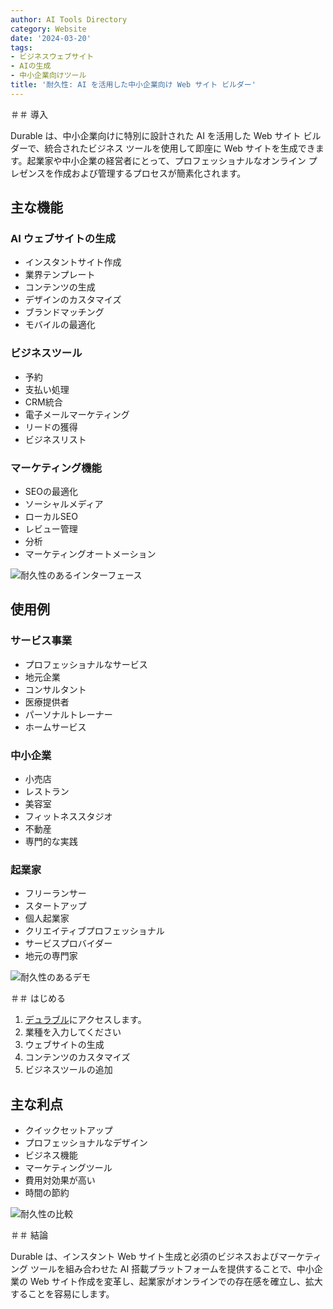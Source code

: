 ```yaml
---
author: AI Tools Directory
category: Website
date: '2024-03-20'
tags:
- ビジネスウェブサイト
- AIの生成
- 中小企業向けツール
title: '耐久性: AI を活用した中小企業向け Web サイト ビルダー'
---
```


＃＃ 導入

Durable は、中小企業向けに特別に設計された AI を活用した Web サイト ビルダーで、統合されたビジネス ツールを使用して即座に Web サイトを生成できます。起業家や中小企業の経営者にとって、プロフェッショナルなオンライン プレゼンスを作成および管理するプロセスが簡素化されます。

## 主な機能

### AI ウェブサイトの生成
- インスタントサイト作成
- 業界テンプレート
- コンテンツの生成
- デザインのカスタマイズ
- ブランドマッチング
- モバイルの最適化

### ビジネスツール
- 予約
- 支払い処理
- CRM統合
- 電子メールマーケティング
- リードの獲得
- ビジネスリスト

### マーケティング機能
- SEOの最適化
- ソーシャルメディア
- ローカルSEO
- レビュー管理
- 分析
- マーケティングオートメーション

![耐久性のあるインターフェース](/imgs/durable/interface.jpg)

## 使用例

### サービス事業
- プロフェッショナルなサービス
- 地元企業
- コンサルタント
- 医療提供者
- パーソナルトレーナー
- ホームサービス

### 中小企業
- 小売店
- レストラン
- 美容室
- フィットネススタジオ
- 不動産
- 専門的な実践

### 起業家
- フリーランサー
- スタートアップ
- 個人起業家
- クリエイティブプロフェッショナル
- サービスプロバイダー
- 地元の専門家

![耐久性のあるデモ](/imgs/durable/demo.jpg)

＃＃ はじめる

1. [デュラブル](https://durable.co)にアクセスします。
2. 業種を入力してください
3. ウェブサイトの生成
4. コンテンツのカスタマイズ
5. ビジネスツールの追加

## 主な利点

- クイックセットアップ
- プロフェッショナルなデザイン
- ビジネス機能
- マーケティングツール
- 費用対効果が高い
- 時間の節約

![耐久性の比較](/imgs/durable/comparison.jpg)

＃＃ 結論

Durable は、インスタント Web サイト生成と必須のビジネスおよびマーケティング ツールを組み合わせた AI 搭載プラットフォームを提供することで、中小企業の Web サイト作成を変革し、起業家がオンラインでの存在感を確立し、拡大することを容易にします。